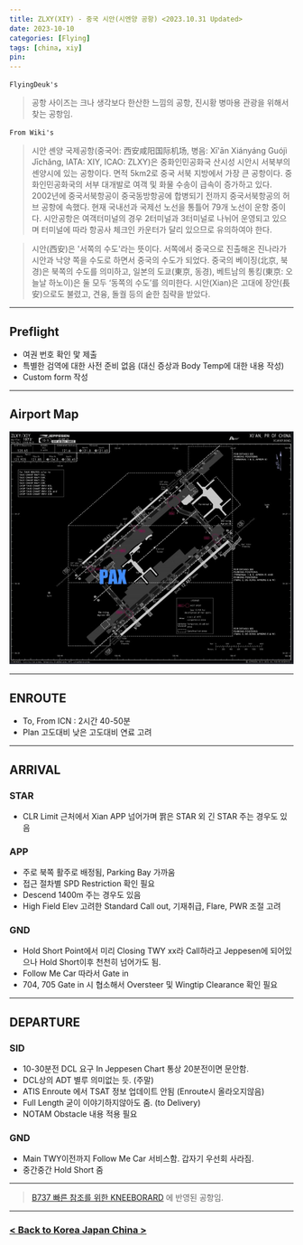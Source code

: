 ```yaml
---
title: ZLXY(XIY) - 중국 시안(시엔양 공항) <2023.10.31 Updated>
date: 2023-10-10
categories: [Flying]
tags: [china, xiy]
pin:
---
```


`FlyingDeuk's`
> 공항 사이즈는 크나 생각보다 한산한 느낌의 공항, 진시황 병마용 관광을 위해서 찾는 공항임. 


`From Wiki's`
> 시안 셴양 국제공항(중국어: 西安咸阳国际机场, 병음: Xī'ān Xiányáng Guójì Jīchǎng, IATA: XIY, ICAO: ZLXY)은 중화인민공화국 산시성 시안시 서북부의 셴양시에 있는 공항이다. 면적 5km2로 중국 서북 지방에서 가장 큰 공항이다. 중화인민공화국의 서부 대개발로 여객 및 화물 수송이 급속이 증가하고 있다. 2002년에 중국서북항공이 중국동방항공에 합병되기 전까지 중국서북항공의 허브 공항에 속했다. 현재 국내선과 국제선 노선을 통틀어 79개 노선이 운항 중이다. 시안공항은 여객터미널의 경우 2터미널과 3터미널로 나뉘어 운영되고 있으며 터미널에 따라 항공사 체크인 카운터가 달리 있으므로 유의하여야 한다.

> 시안(西安)은 '서쪽의 수도'라는 뜻이다. 서쪽에서 중국으로 진출해온 진나라가 시안과 낙양 쪽을 수도로 하면서 중국의 수도가 되었다. 중국의 베이징(北京, 북경)은 북쪽의 수도를 의미하고, 일본의 도쿄(東京, 동경), 베트남의 통킹(東京: 오늘날 하노이)은 둘 모두 ‘동쪽의 수도’를 의미한다. 시안(Xian)은 고대에 장안(長安)으로도 불렸고, 견융, 돌궐 등의 숱한 침략을 받았다.

--------

## Preflight
- 여권 번호 확인 맟 제출
- 특별한 검역에 대한 사전 준비 없음 (대신 증상과 Body Temp에 대한 내용 작성)
- Custom form 작성

---------

## Airport Map
![xiy](/img/flying/airport/xiy_ap.jpg)


------------

## ENROUTE
- To, From ICN : 2시간 40-50분
- Plan 고도대비 낮은 고도대비 연료 고려

--------

## ARRIVAL
### STAR
- CLR Limit 근처에서 Xian APP 넘어가며 짥은 STAR 외 긴 STAR 주는 경우도 있음


### APP
- 주로 북쪽 활주로 배정됨, Parking Bay 가까움
- 접근 절차별 SPD Restriction 확인 필요
- Descend 1400m 주는 경우도 있음
- High Field Elev 고려한 Standard Call out, 기재취급, Flare, PWR 조절 고려

### GND
- Hold Short Point에서 미리 Closing TWY xx라 Call하라고 Jeppesen에 되어있으나 Hold Short이후 천천히 넘어가도 됨. 
- Follow Me Car 따라서 Gate in
- 704, 705 Gate in 시 협소해서 Oversteer 및 Wingtip Clearance 확인 필요

-------

## DEPARTURE
### SID
- 10-30분전 DCL 요구 In Jeppesen Chart 통상 20분전이면 문안함. 
- DCL상의 ADT 별루 의미없는 듯. (주말)
- ATIS Enroute 에서 TSAT 정보 업데이트 안됨 (Enroute시 올라오지않음)
- Full Length 굳이 이야기하지않아도 줌. (to Delivery)
- NOTAM Obstacle 내용 적용 필요

### GND
- Main TWY이전까지 Follow Me Car 서비스함. 갑자기 우선회 사라짐. 
- 중간중간 Hold Short 줌

----

> [B737 빠른 참조를 위한 KNEEBORARD](/posts/B737-kneeboard/) 에 반영된 공항임. 

-------


### [< Back to Korea Japan China >](/posts/KoreaJapanChina/)
